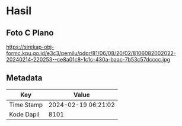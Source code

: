 # Hasil

## Foto C Plano

https://sirekap-obj-formc.kpu.go.id/e3c3/pemilu/pdpr/81/06/08/20/02/8106082002022-20240214-220253--ce8a01c8-1c1c-430a-baac-7b53c57dcccc.jpg


## Metadata

| Key        | Value               |
| ---------- | ------------------- |
| Time Stamp | 2024-02-19 06:21:02 |
| Kode Dapil | 8101                |



